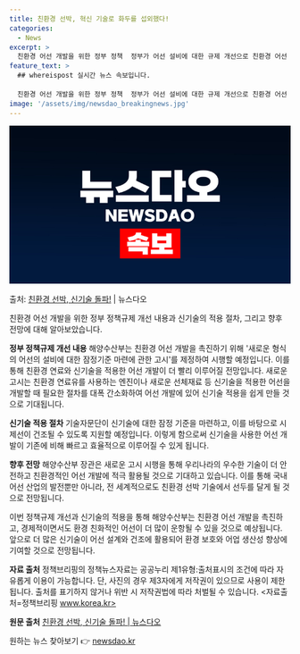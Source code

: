 ```yaml
---
title: 친환경 선박, 혁신 기술로 화두를 섭외했다!
categories:
  - News
excerpt: >
  친환경 어선 개발을 위한 정부 정책  정부가 어선 설비에 대한 규제 개선으로 친환경 어선 개발에 속도를 낸다…
feature_text: >
  ## whereispost 실시간 뉴스 속보입니다.

  친환경 어선 개발을 위한 정부 정책  정부가 어선 설비에 대한 규제 개선으로 친환경 어선 개발에 속도를 낸다…
image: '/assets/img/newsdao_breakingnews.jpg'
---
```


![뉴스다오 속보](/assets/img/newsdao_breakingnews.jpg)

<p>출처: <a href="https://newsdao.kr/4248" rel="dofollow">친환경 선박, 신기술 돌파!</a> | 뉴스다오</p>

친환경 어선 개발을 위한 정부 정책규제 개선 내용과 신기술의 적용 절차, 그리고 향후 전망에 대해 알아보았습니다.

**정부 정책규제 개선 내용**
해양수산부는 친환경 어선 개발을 촉진하기 위해 '새로운 형식의 어선의 설비에 대한 잠정기준 마련에 관한 고시'를 제정하여 시행할 예정입니다. 이를 통해 친환경 연료와 신기술을 적용한 어선 개발이 더 빨리 이루어질 전망입니다. 새로운 고시는 친환경 연료유를 사용하는 엔진이나 새로운 선체재료 등 신기술을 적용한 어선을 개발할 때 필요한 절차를 대폭 간소화하여 어선 개발에 있어 신기술 적용을 쉽게 만들 것으로 기대됩니다.

**신기술 적용 절차**
기술자문단이 신기술에 대한 잠정 기준을 마련하고, 이를 바탕으로 시제선이 건조될 수 있도록 지원할 예정입니다. 이렇게 함으로써 신기술을 사용한 어선 개발이 기존에 비해 빠르고 효율적으로 이루어질 수 있게 됩니다.

**향후 전망**
해양수산부 장관은 새로운 고시 시행을 통해 우리나라의 우수한 기술이 더 안전하고 친환경적인 어선 개발에 적극 활용될 것으로 기대하고 있습니다. 이를 통해 국내 어선 산업의 발전뿐만 아니라, 전 세계적으로도 친환경 선박 기술에서 선두를 달게 될 것으로 전망됩니다.

이번 정책규제 개선과 신기술의 적용을 통해 해양수산부는 친환경 어선 개발을 촉진하고, 경제적이면서도 환경 친화적인 어선이 더 많이 운항될 수 있을 것으로 예상됩니다. 앞으로 더 많은 신기술이 어선 설계와 건조에 활용되어 환경 보호와 어업 생산성 향상에 기여할 것으로 전망됩니다.

**자료 출처**
정책브리핑의 정책뉴스자료는 공공누리 제1유형:출처표시의 조건에 따라 자유롭게 이용이 가능합니다. 단, 사진의 경우 제3자에게 저작권이 있으므로 사용이 제한됩니다. 출처를 표기하지 않거나 위반 시 저작권법에 따라 처벌될 수 있습니다. <자료출처=정책브리핑 www.korea.kr>

**원문 출처**
[친환경 선박, 신기술 돌파! | 뉴스다오](https://newsdao.kr/4248) 

원하는 뉴스 찾아보기 👉 <a href="https://newsdao.kr" rel="dofollow">newsdao.kr</a>


